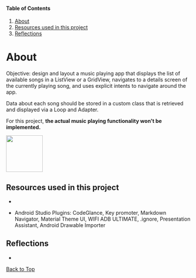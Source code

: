 #### Table of Contents
  1. [About](#about)
  2. [Resources used in this project](#resources-used-in-this-project)
  3. [Reflections](#reflections)

# About
  Objective: design and layout a music playing app that displays the list of available songs in a ListView or a GridView, navigates to a details screen of the currently playing song, and uses explicit intents to navigate around the app.

Data about each song should be stored in a custom class that is retrieved and displayed via a Loop and Adapter.

For this project, **the actual music playing functionality won't be implemented.**

<img src="" width="100" height="100">

## Resources used in this project

*

* Android Studio Plugins: CodeGlance, Key promoter, Markdown Navigator, Material Theme UI, WIFI ADB ULTIMATE, .ignore, Presentation Assistant, Android Drawable Importer

## Reflections

*

[Back to Top](#table-of-contents)
